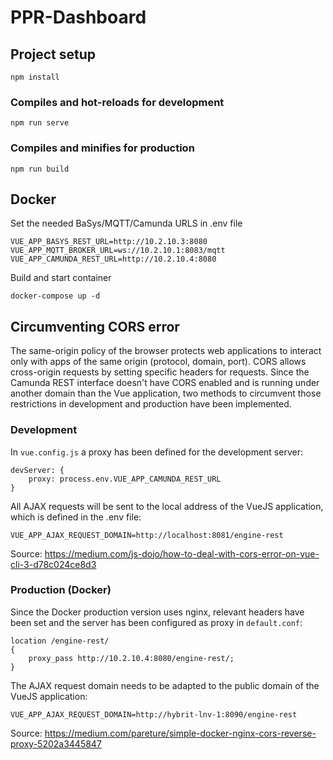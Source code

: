 # PPR-Dashboard

## Project setup
```
npm install
```

### Compiles and hot-reloads for development
```
npm run serve
```

### Compiles and minifies for production
```
npm run build
```

## Docker
Set the needed BaSys/MQTT/Camunda URLS in .env file

```
VUE_APP_BASYS_REST_URL=http://10.2.10.3:8080
VUE_APP_MQTT_BROKER_URL=ws://10.2.10.1:8083/mqtt
VUE_APP_CAMUNDA_REST_URL=http://10.2.10.4:8080
```

Build and start container

```
docker-compose up -d
```

## Circumventing CORS error
The same-origin policy of the browser protects web applications to interact only with apps of the same origin (protocol, domain, port). CORS allows cross-origin requests by setting specific headers for requests. Since the Camunda REST interface doesn't have CORS enabled and is running under another domain than the Vue application, two methods to circumvent those restrictions in development and production have been implemented.

### Development
In `vue.config.js` a proxy has been defined for the development server:
```
devServer: {
    proxy: process.env.VUE_APP_CAMUNDA_REST_URL
}
```
All AJAX requests will be sent to the local address of the VueJS application, which is defined in the .env file:

```
VUE_APP_AJAX_REQUEST_DOMAIN=http://localhost:8081/engine-rest
```
Source: https://medium.com/js-dojo/how-to-deal-with-cors-error-on-vue-cli-3-d78c024ce8d3

### Production (Docker)
Since the Docker production version uses nginx, relevant headers have been set and the server has been configured as proxy in `default.conf`:

```
location /engine-rest/
{
    proxy_pass http://10.2.10.4:8080/engine-rest/;
}
```
The AJAX request domain needs to be adapted to the public domain of the VueJS application:

```
VUE_APP_AJAX_REQUEST_DOMAIN=http://hybrit-lnv-1:8090/engine-rest
```

Source: https://medium.com/pareture/simple-docker-nginx-cors-reverse-proxy-5202a3445847